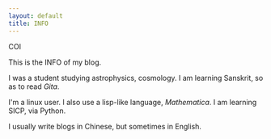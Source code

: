 ```yaml
---
layout: default
title: INFO
---
```


COI

This is the INFO of my blog.

I was a student studying astrophysics, cosmology. I am learning Sanskrit, so as to read _Gita_.

I'm a linux user. I also use a lisp-like language, _Mathematica_. I am learning SICP, via Python.

I usually write blogs in Chinese, but sometimes in English.


